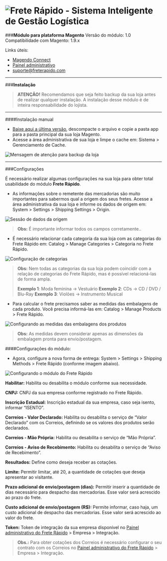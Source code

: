 ![Frete Rápido - Sistema Inteligente de Gestão Logística](https://freterapido.com/imgs/frete_rapido.png)
===

###**Módulo para plataforma Magento**
Versão do módulo: 1.0
Compatibilidade com Magento: 1.9.x

Links úteis:

- [Magendo Connect][1]
- [Painel administrativo][2]
- [suporte@freterapido.com][3]

----------

###**Instalação**

>**<i class="icon-attention"></i> ATENÇÃO!** Recomendamos que seja feito backup da sua loja antes de realizar qualquer instalação. A instalação desse módulo é de inteira responsabilidade do lojista.

----------
####Instalação manual

- [Baixe aqui a última versão][4], descompacte o arquivo e copie a pasta app para a pasta principal da sua loja Magento.
- Acesse a área administrativa de sua loja e limpe o cache em: Sistema > Gerenciamento de Cache.

![Mensagem de atenção para backup da loja](http://freterapido.com/imgs/magento_doc/attention_2.png "#FicaDica ;&#41;")

----------

###<i class="icon-cog"></i>Configurações

É necessário realizar algumas configurações na sua loja para obter total usabilidade do módulo **Frete Rápido**.

- As informações sobre o remetente das mercadorias são muito importantes para sabermos qual a origem dos seus fretes. Acesse a área administrativa da sua loja e informe os dados de origem em: System > Settings > Shipping Settings > Origin.

![Sessão de dados da origem](https://freterapido.com/imgs/magento_doc/origin_settings.PNG "Dados de origem")


> **Obs:** É importante informar todos os campos corretamente..

- É necessário relacionar cada categoria da sua loja com as categorias do Frete Rápido em: Catalog > Manage Categories > Categoria no Frete Rápido.

![Configuração de categorias ](https://freterapido.com/imgs/magento_doc/categories_settings.PNG "Configuração de categorias")

> **Obs:** Nem todas as categorias da sua loja podem coincidir com a relação de categorias do Frete Rápido, mas é possível relacioná-las de forma ampla.
> 
> **Exemplo 1**: Moda feminina -> Vestuário
> **Exemplo 2**: CDs -> CD / DVD / Blu-Ray
> **Exemplo 3**: Violões -> Instrumento Musical

- Para calcular o frete precisamos saber as medidas das embalagens de cada produto. Você precisa informá-las em: Catalog > Manage Products > Frete Rápido.

![Configurando as medidas das embalagens dos produtos](https://freterapido.com/imgs/magento_doc/iten_setting.PNG "Configuração de medidas dos produtos")

> **Obs:** As medidas devem considerar apenas as dimensões da embalagem pronta para envio/postagem.

####<i class="icon-cog"></i>Configurações do módulo:

- Agora, configure a nova forma de entrega: System > Settings > Shipping Methods > Frete Rápido (conforme imagem abaixo).

![Configurando o módulo do Frete Rápido](http://freterapido.com/imgs/magento_doc/extension_settings.PNG "Configurações do módulo")

**Habilitar:** Habilita ou desabilita o módulo conforme sua necessidade.

**CNPJ:** CNPJ da sua empresa conforme registrado no Frete Rápido.

**Inscrição Estadual:** Inscrição estadual da sua empresa, caso seja isento, informar “ISENTO”.

**Correios - Valor Declarado:** Habilita ou desabilita o serviço de “Valor Declarado” com os Correios, definindo se os valores dos produtos serão declarados.

**Correios - Mão Própria:** Habilita ou desabilita o serviço de “Mão Própria”.

**Correios - Aviso de Recebimento:** Habilita ou desabilita o serviço de “Aviso de Recebimento”.

**Resultados:** Define como deseja receber as cotações.

**Limite:** Permitir limitar, até 20, a quantidade de cotações que deseja apresentar ao visitante.

**Prazo adicional de envio/postagem (dias):** Permitir inserir a quantidade de dias necessário para despacho das mercadorias. Esse valor será acrescido ao prazo do frete.

**Custo adicional de envio/postagem (R$):** Permite informar, caso haja, um custo adicional de despacho das mercadorias. Esse valor será acrescido ao valor do frete.

**Token:** Token de integração da sua empresa disponível no [Painel administrativo do Frete Rápido][2] > Empresa > Integração.

>**Obs.:** Para obter cotações dos Correios é necessário configurar o seu contrato com os Correios no [Painel administrativo do Frete Rápido][2] > Empresa > Integração.



  [1]: https://www.magentocommerce.com/magento-connect/catalogsearch/result/?q=frete+r%C3%A1pido&pl=0 "Magento Connect"
  [2]: https://freterapido.com/painel/?origin=github_magento "Painel do Frete Rápido"
  [3]: mailto:suporte@freterapido.com "E-mail para a galera super gente fina :)"
  [4]: https://github.com/freterapido/freterapido_magento/archive/master.zip
